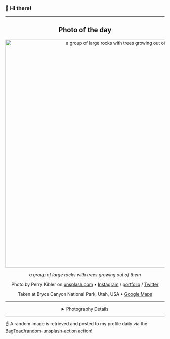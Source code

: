 ### 👋 Hi there!

----
<div align="center">

## Photo of the day
  
  <a href="https://unsplash.com/photos/a-group-of-large-rocks-with-trees-growing-out-of-them-Scx0v64tVmY"><img width="720" src="https://images.unsplash.com/photo-1703696703525-2b4454dbd146?crop=entropy&cs=tinysrgb&fit=max&fm=jpg&ixid=M3w1NTI0NDl8MHwxfHJhbmRvbXx8fHx8fHx8fDE3MDYyMDMxMDR8&ixlib=rb-4.0.3&q=80&w=1080" alt="a group of large rocks with trees growing out of them"></a>
  
  <em>a group of large rocks with trees growing out of them</em>
  
  <em></em>

  Photo by Perry Kibler on [unsplash.com](https://unsplash.com/) • [Instagram](https://instagram.com/wanderingcrow.design) / [portfolio](https://wanderingcrow.design) / [Twitter](https://twitter.com/javaporter)
  
  Taken at Bryce Canyon National Park, Utah, USA • [Google Maps](https://www.google.com/maps/search/?api=1&query=37.593038,-112.187089)
  
  ---
  
<details>
<summary>Photography Details</summary>
  
| Parameter     | Value |
| ------------- | ----- |
| Camera Model  |  EOS R5 |
| Exposure Time | 1/250 |
| Aperture      | 2.8 |
| Focal Length  | 200.0 |
| ISO           | 100 |
| Location      | Bryce Canyon National Park, Utah, USA (United States) |
| Coordinates   | Latitude 37.593038, Longitude -112.187089 |

</details>

</div>

----

☝️ A random image is retrieved and posted to my profile daily via the [BagToad/random-unsplash-action](https://github.com/BagToad/random-unsplash-action) action!
